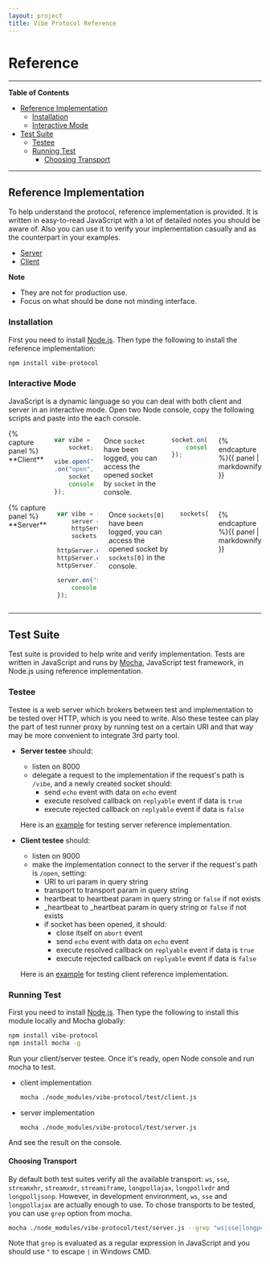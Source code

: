 ```yaml
---
layout: project
title: Vibe Protocol Reference
---
```


<h1>Reference</h1>

---

**Table of Contents**

* [Reference Implementation](#reference-implementation)
    * [Installation](#installation)
    * [Interactive Mode](#interactive-mode)
* [Test Suite](#test-suite)
    * [Testee](#testee)
    * [Running Test](#running-test)
        * [Choosing Transport](#choosing-transport)

---

## Reference Implementation
To help understand the protocol, reference implementation is provided. It is written in easy-to-read JavaScript with a lot of detailed notes you should be aware of. Also you can use it to verify your implementation casually and as the counterpart in your examples.

<ul class="inline-list">
    <li><a href="../docs/server.html">Server</a></li>
    <li><a href="../docs/client.html">Client</a></li>
</ul>

**Note**

* They are not for production use.
* Focus on what should be done not minding interface.

### Installation
First you need to install [Node.js](http://nodejs.org). Then type the following to install the reference implementation:

```bash
npm install vibe-protocol
```

### Interactive Mode
JavaScript is a dynamic language so you can deal with both client and server in an interactive mode. Open two Node console, copy the following scripts and paste into the each console.

<div class="row">
<div class="large-6 columns">
{% capture panel %}
**Client**

```javascript
var vibe = require("vibe-protocol"),
    socket;

vibe.open("http://localhost:8000/vibe", {transport: "ws"})
.on("open", function() {
    socket = this;
    console.log("socket");
});
```

Once `socket` have been logged, you can access the opened socket by `socket` in the console.

```javascript
socket.on("greeting", function(data) {
    console.log("greetings from the server: " + data);
});
```
{% endcapture %}{{ panel | markdownify }}
</div>
<div class="large-6 columns">
{% capture panel %}
**Server**

```javascript
var vibe = require("vibe-protocol"),
    server = vibe.server(),
    httpServer = require("http").createServer(),
    sockets = [];

httpServer.on("request", server.handleRequest);
httpServer.on("upgrade", server.handleUpgrade);
httpServer.listen(8000);

server.on("socket", function(socket) {
    console.log("sockets[" + (sockets.push(socket) - 1) + "]");
});
```

Once `sockets[0]` have been logged, you can access the opened socket by `sockets[0]` in the console.

```javascript
sockets[0].send("greeting", "Hello World");
```
{% endcapture %}{{ panel | markdownify }}
</div>
</div>

---

## Test Suite
Test suite is provided to help write and verify implementation. Tests are written in JavaScript and runs by [Mocha](http://visionmedia.github.io/mocha/), JavaScript test framework, in Node.js using reference implementation.

### Testee
Testee is a web server which brokers between test and implementation to be tested over HTTP, which is you need to write. Also these testee can play the part of test runner proxy by running test on a certain URI and that way may be more convenient to integrate 3rd party tool.

* **Server testee** should:
    * listen on 8000
    * delegate a request to the implementation if the request's path is `/vibe`, and a newly created socket should:
        * send `echo` event with data on `echo` event
        * execute resolved callback on `replyable` event if data is `true`
        * execute rejected callback on `replyable` event if data is `false`<p>
    
    Here is an [example](https://github.com/Atmosphere/vibe-protocol/blob/master/test/testee/server.js) for testing server reference implementation.  
  
* **Client testee** should: 
    * listen on 9000
    * make the implementation connect to the server if the request's path is `/open`, setting:
        * URI to uri param in query string
        * transport to transport param in query string
        * heartbeat to heartbeat param in query string or `false` if not exists
        * _heartbeat to _heartbeat param in query string or `false` if not exists
        * if socket has been opened, it should:
            * close itself on `abort` event
            * send `echo` event with data on `echo` event
            * execute resolved callback on `replyable` event if data is `true`
            * execute rejected callback on `replyable` event if data is `false`<p>
    
    Here is an [example](https://github.com/Atmosphere/vibe-protocol/blob/master/test/testee/client.js) for testing client reference implementation.
  
### Running Test
First you need to install [Node.js](http://nodejs.org). Then type the following to install this module locally and Mocha globally: 

```bash
npm install vibe-protocol
npm install mocha -g
```

Run your client/server testee. Once it's ready, open Node console and run mocha to test.

* client implementation

    ```bash
    mocha ./node_modules/vibe-protocol/test/client.js
    ```
    
* server implementation

    ```bash
    mocha ./node_modules/vibe-protocol/test/server.js
    ```
    
And see the result on the console.

#### Choosing Transport
By default both test suites verify all the available transport: `ws`, `sse`, `streamxhr`, `streamxdr`, `streamiframe`, `longpollajax`, `longpollxdr` and `longpolljsonp`. However, in development environment, `ws`, `sse` and `longpollajax` are actually enough to use. To chose transports to be tested, you can use `grep` option from mocha.

```bash
mocha ./node_modules/vibe-protocol/test/server.js --grep "ws|sse|longpollajax"
```

Note that `grep` is evaluated as a regular expression in JavaScript and you should use `"` to escape `|` in Windows CMD.